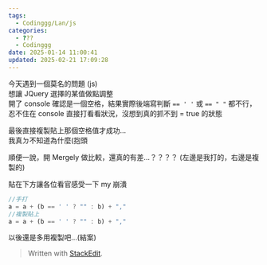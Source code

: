 ```yaml
---
tags:
  - Codinggg/Lan/js
categories:
  - ???
  - Codinggg
date: 2025-01-14 11:00:41
updated: 2025-02-21 17:09:28
---
```

今天遇到一個莫名的問題 (js)  
想讓 JQuery 選擇的某值做點調整  
開了 console 確認是一個空格，結果實際後端寫判斷 `== ' '` 或 `== " "` 都不行，忍不住在 console 直接打看看狀況，沒想到真的抓不到 = true 的狀態

<!-- more -->

最後直接複製貼上那個空格值才成功...  
我真ㄉ不知道為什麼(抱頭

順便一說，開 Mergely 做比較，還真的有差...？？？？ (左邊是我打的，右邊是複製的)

貼在下方讓各位看官感受一下 my 崩潰

``` js
//手打
a = a + (b == ' ' ? "" : b) + ","
//複製貼上
a = a + (b == ' ' ? "" : b) + ","
```

以後還是多用複製吧...(結案)

> Written with [StackEdit](https://stackedit.io/).